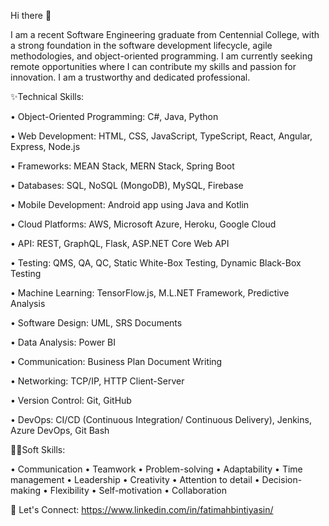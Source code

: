 Hi there 👋

I am a recent Software Engineering graduate from Centennial College, with a strong foundation in the software development lifecycle, agile methodologies, and object-oriented programming.
I am currently seeking remote opportunities where I can contribute my skills and passion for innovation. I am a trustworthy and dedicated professional.

✨Technical Skills:

•  Object-Oriented Programming: C#, Java, Python

•  Web Development: HTML, CSS, JavaScript, TypeScript, React, Angular, Express, Node.js

•  Frameworks: MEAN Stack, MERN Stack, Spring Boot

•  Databases: SQL, NoSQL (MongoDB), MySQL, Firebase

•  Mobile Development: Android app using Java and Kotlin 

•  Cloud Platforms: AWS, Microsoft Azure, Heroku, Google Cloud 

•  API: REST, GraphQL, Flask, ASP.NET Core Web API

•  Testing: QMS, QA, QC, Static White-Box Testing, Dynamic Black-Box Testing 

•  Machine Learning: TensorFlow.js, M.L.NET Framework, Predictive Analysis

•  Software Design: UML, SRS Documents 

•  Data Analysis: Power BI 

•  Communication: Business Plan Document Writing 

•  Networking: TCP/IP, HTTP Client-Server 

•  Version Control: Git, GitHub 

•  DevOps: CI/CD (Continuous Integration/ Continuous Delivery), Jenkins, Azure DevOps, Git Bash

🤹‍♀️Soft Skills:

•  Communication
•  Teamwork
•  Problem-solving
•  Adaptability
•  Time management
•  Leadership
•  Creativity
•  Attention to detail
•  Decision-making
•  Flexibility
•  Self-motivation
•  Collaboration

📱 Let's Connect: https://www.linkedin.com/in/fatimahbintiyasin/

